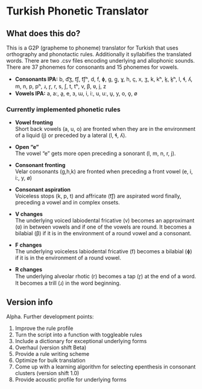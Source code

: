 Turkish Phonetic Translator
================

## What does this do?

This is a G2P (grapheme to phoneme) translator for Turkish that uses
orthography and phonotactic rules. Additionally it syllabifies the
translated words. There are two .csv files encoding underlying and
allophonic sounds. There are 37 phonemes for consonants and 15 phonemes
for vowels.

-   **Consonants IPA:** b, d͡ʒ, t͡ʃ, t͡ʃʰ, d, f, ɸ, g, g̟, ɣ, h, ç, x, ʒ, k,
    kʰ, k̟, k̟ʰ, l, ɬ, ʎ, m, n, p, pʰ, ɹ, r̥, r, s, ʃ, t, tʰ, v, β, ʋ, j, z
-   **Vowels IPA:** a, a:, a̟, e, ɜ, ɯ, i, i:, u, u:, u̟, y, o, o̟, ø

### Currently implemented phonetic rules

-   **Vowel fronting**<br> Short back vowels (a, u, o) are fronted when
    they are in the environment of a liquid (j) or preceded by a lateral
    (l, ɬ, ʎ).

-   **Open “e”**<br> The vowel “e” gets more open preceding a sonorant
    (l, m, n, r, j).

-   **Consonant fronting**<br> Velar consonants (g,h,k) are fronted when
    preceding a front vowel (e, i, i:, y, ø)

-   **Consonant aspiration**<br> Voiceless stops (k, p, t) and affricate
    (t͡ʃ) are aspirated word finally, preceding a vowel and in complex
    onsets.

-   **V changes**<br> The underlying voiced labiodental fricative (v)
    becomes an approximant (ʋ) in between vowels and if one of the
    vowels are round. It becomes a bilabial (β) if it is in the
    environment of a round vowel and a consonant.

-   **F changes**<br> The underlying voiceless labiodental fricative (f)
    becomes a bilabial (ɸ) if it is in the environment of a round vowel.

-   **R changes**<br> The underlying alveolar rhotic (r) becomes a tap
    (r̥) at the end of a word. It becomes a trill (ɹ) in the word
    beginning.

## Version info

Alpha. Further development points:

1.  Improve the rule profile
2.  Turn the script into a function with toggleable rules
3.  Include a dictionary for exceptional underlying forms
4.  Overhaul (version shift Beta)
5.  Provide a rule writing scheme
6.  Optimize for bulk translation
7.  Come up with a learning algorithm for selecting epenthesis in
    consonant clusters (version shift 1.0)
8.  Provide acoustic profile for underlying forms

